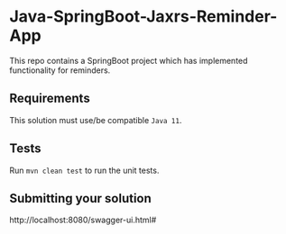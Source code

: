 # Java-SpringBoot-Jaxrs-Reminder-App

This repo contains a SpringBoot project which has implemented functionality for reminders. 


## Requirements

This solution must use/be compatible `Java 11`.

## Tests
Run `mvn clean test` to run the unit tests.<br>


## Submitting your solution

http://localhost:8080/swagger-ui.html#